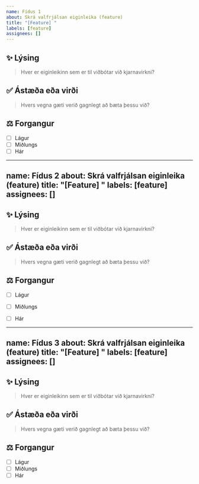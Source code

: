 ```yaml
---
name: Fídus 1
about: Skrá valfrjálsan eiginleika (feature)
title: "[Feature] "
labels: [feature]
assignees: []
---
```


## ✨ Lýsing
> Hver er eiginleikinn sem er til viðbótar við kjarnavirkni?

## ✅ Ástæða eða virði
> Hvers vegna gæti verið gagnlegt að bæta þessu við?

## ⚖️ Forgangur
- [ ] Lágur
- [ ] Miðlungs
- [ ] Hár

---
name: Fídus 2
about: Skrá valfrjálsan eiginleika (feature)
title: "[Feature] "
labels: [feature]
assignees: []
---

## ✨ Lýsing
> Hver er eiginleikinn sem er til viðbótar við kjarnavirkni?

## ✅ Ástæða eða virði
> Hvers vegna gæti verið gagnlegt að bæta þessu við?

## ⚖️ Forgangur
- [ ] Lágur
- [ ] Miðlungs
- [ ] Hár


---
name: Fídus 3
about: Skrá valfrjálsan eiginleika (feature)
title: "[Feature] "
labels: [feature]
assignees: []
---

## ✨ Lýsing
> Hver er eiginleikinn sem er til viðbótar við kjarnavirkni?

## ✅ Ástæða eða virði
> Hvers vegna gæti verið gagnlegt að bæta þessu við?

## ⚖️ Forgangur
- [ ] Lágur
- [ ] Miðlungs
- [ ] Hár
